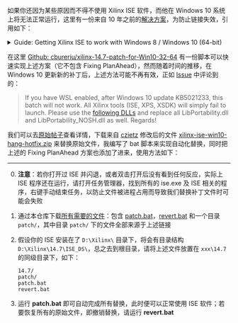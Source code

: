 
如果你还因为某些原因而不得不使用 Xilinx ISE 软件，而他在 Windows 10 系统上将无法正常运行，这里有一份来自 10 年之前的[解决方案](https://www.eevblog.com/forum/fpga/guide-getting-xilinx-ise-to-work-with-windows-8-64-bit/msg479087/#msg479087)，为防止链接失效，引用如下：

<details>
<summary>Guide: Getting Xilinx ISE to work with Windows 8 / Windows 10 (64-bit)</summary>

*Published on: July 14, 2014, 07:37:57 pm*

>**10/8/2015 Updated: This guide will also work for Windows 10 64-bit**
>
>I recently scored a Spartan 3E Starter Board on eBay. So, thinking I was on to a winner as I used this board during my time at uni, I downloaded and installed Xilinx ISE WebPACK.
>
>But the problem is, it barely works in 64-bit mode on Windows 8. The license manager and Project Navigator both just close when you try to open a file and PlanAhead only works in 32-bit mode.
>
>Xilinx ISE does not officially support Windows 8 and it probably never will as Xilinx are focused on their new suite - Vivado. However, Vivado only works with 7 series devices and upwards, so no Spartan 3 or Spartan 6 FPGAs!
>
>But all is not lost, here is how you can get ISE (64-bit) working on Windows 8.
>
>**Fixing Project Navigator, iMPACT and License Manager**
>
>Note: I am assuming you are using ISE 14.7 and have installed it to the default location
>
>- Open the following directory: C:\Xilinx\14.7\ISE_DS\ISE\lib\nt64
>- Find and rename libPortability.dll to libPortability.dll.orig
>- Make a copy of libPortabilityNOSH.dll (copy and paste it to the same directory) and rename it libPortability.dll
>- Copy libPortabilityNOSH.dll again, but this time navigate to C:\Xilinx\14.7\ISE_DS\common\lib\nt64 and paste it there
>- In C:\Xilinx\14.7\ISE_DS\common\lib\nt64 Find and rename libPortability.dll to libPortability.dll.orig
>- Rename libPortabilityNOSH.dll to libPortability.dll
>
>**Fixing PlanAhead not opening from 64-bit Project Navigator**
>
>PlanAhead will not open when you are running 64-bit Project Navigator (e.g. for I/O Pin Planning), it just displays the splash screen but never opens.
>
>To fix it, we have to force PlanAhead to always run in 32-bit mode.
>
>- Open C:\Xilinx\14.7\ISE_DS\PlanAhead\bin and rename rdiArgs.bat to rdiArgs.bat.orig
>- Download the [attached zip file](https://www.eevblog.com/forum/fpga/guide-getting-xilinx-ise-to-work-with-windows-8-64-bit/?action=dlattach;attach=102040)
>- Extract it. You should now have a file named rdiArgs.bat
>- Copy the new rdiArgs.bat file to C:\Xilinx\14.7\ISE_DS\PlanAhead\bin
>
>Now you should have a working ISE Design Suite on Windows 8 64-bit.
>
>Hope this helps !!!

</details>

在这里 [Github: cbureriu/xilinx-14.7-patch-for-Win10-32-64](https://github.com/cbureriu/xilinx-14.7-patch-for-Win10-32-64) 有一份脚本可以快速实现上述方案（它不包含 Fixing PlanAhead），然而随着时间的推移，在 Windows 10 更新新的补丁后，上述方法可能不再有效，正如 [Issue](https://github.com/cbureriu/xilinx-14.7-patch-for-Win10-32-64/issues/2) 中评论到的：

> If you have WSL enabled, after Windows 10 update KB5021233, this batch will not work. All Xilinx tools (ISE, XPS, XSDK) will simply fail to launch. Please use the [following DLLs](https://www.exxosforum.co.uk/forum/download/file.php?id=29188) and replace all LibPortability.dll and LibPortability_NOSH.dll as well. Regards!

我们可以去[原始帖子](https://www.exxosforum.co.uk/forum/viewtopic.php?f=65&t=6052)查看详情，下载来自 [czietz](https://www.exxosforum.co.uk/forum/viewtopic.php?p=95891#p95891) 修改后的文件 [xilinx-ise-win10-hang-hotfix.zip](https://www.exxosforum.co.uk/forum/download/file.php?id=29188) 来替换原始文件，我编写了 bat 脚本来实现自动化替换，同时把上述的 Fixing PlanAhead 方案也添加了进来，使用方法如下：

--------

0. **注意**：若你打开过 ISE 并闪退，或者双击打开后没有看到任何反应，实际上 ISE 程序还在运行，请打开任务管理器，找到所有的 ise.exe 及 ISE 相关的程序，右键手动结束任务，以防止文件被进程占用而导致我们替换补丁文件时可能会失败

1. 通过本仓库下载[所有需要的文件](https://github.com/roccomao/share/tree/master/code/Others/Xilinx)：包含 [patch.bat](../code/Others/Xilinx/patch.bat)，[revert.bat](../code/Others/Xilinx/revert.bat) 和一个目录 `patch/`，其中目录 `patch/` 下的文件全部来源于上述链接

2. 假设你的 ISE 安装在了 `D:\Xilinx\` 目录下，将会有目录结构 `D:\Xilinx\14.7\ISE_DS\`，总之去到根目录，请将上述文件放置在 `xxx\14.7` 的同级目录下，如下：
   ```
   14.7/
   patch/
   patch.bat
   revert.bat
   ```

3. 运行 **patch.bat** 即可自动完成所有替换，此时便可以正常使用 ISE 软件；若要恢复所有的原始文件，即撤销替换，请运行 **revert.bat**

<!-- ../blob/master -->
